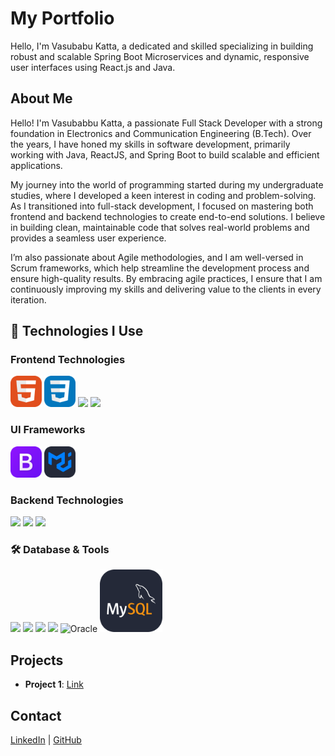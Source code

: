 # My Portfolio
Hello, I'm Vasubabu Katta, a dedicated and skilled specializing in building robust and scalable Spring Boot Microservices and dynamic, responsive user interfaces using React.js and Java.

## About Me
Hello! I'm Vasubabbu Katta, a passionate Full Stack Developer with a strong foundation in Electronics and Communication Engineering (B.Tech). Over the years, I have honed my skills in software development, primarily working with Java, ReactJS, and Spring Boot to build scalable and efficient applications.

My journey into the world of programming started during my undergraduate studies, where I developed a keen interest in coding and problem-solving. As I transitioned into full-stack development, I focused on mastering both frontend and backend technologies to create end-to-end solutions. I believe in building clean, maintainable code that solves real-world problems and provides a seamless user experience.

I’m also passionate about Agile methodologies, and I am well-versed in Scrum frameworks, which help streamline the development process and ensure high-quality results. By embracing agile practices, I ensure that I am continuously improving my skills and delivering value to the clients in every iteration.

## 🚀 Technologies I Use

### Frontend Technologies  
<p align="left">
  <img src="https://github.com/tandpfun/skill-icons/blob/main/icons/HTML.svg" width="50">
  <img src="https://github.com/tandpfun/skill-icons/blob/main/icons/CSS.svg" width="50">
  <img src="https://upload.wikimedia.org/wikipedia/commons/6/6a/JavaScript-logo.png" width="50">
  <img src="https://upload.wikimedia.org/wikipedia/commons/a/a7/React-icon.svg" width="50">
</p>

### UI Frameworks  
<p align="left">
  <img src="https://github.com/tandpfun/skill-icons/blob/main/icons/Bootstrap.svg" width="50">
  <img src="https://github.com/tandpfun/skill-icons/blob/main/icons/MaterialUI-Dark.svg" width="50">
</p>

### Backend Technologies  
<p align="left">
  <img src="https://upload.wikimedia.org/wikipedia/en/3/30/Java_programming_language_logo.svg" width="50">
  <img src="https://upload.wikimedia.org/wikipedia/commons/4/44/Spring_Framework_Logo_2018.svg" width="50">
  <img src="https://cdn-icons-png.flaticon.com/512/3534/3534086.png" width="50">
</p>

### 🛠️ Database & Tools 
<p align="left">
  <img src="https://cdn-icons-png.flaticon.com/512/4494/4494745.png" width="80"> 
  <img src="https://upload.wikimedia.org/wikipedia/commons/2/2f/JavaServer_Pages_logo.svg" width="80"> 
  <img src="https://spring.io/img/homepage/icon-spring-boot.svg" width="80"> 
  <img src="https://cdn-icons-png.flaticon.com/512/4305/4305699.png" width="80"> 
  <img src="https://upload.wikimedia.org/wikipedia/commons/5/50/Oracle_logo.svg" width="100" title="Oracle"> 
  <img src="https://raw.githubusercontent.com/tandpfun/skill-icons/65dea6c4eaca7da319e552c09f4cf5a9a8dab2c8/icons/MySQL-Dark.svg" width="100" title="MySQL"> 
</p>



## Projects
- **Project 1**: [Link](https://github.com/your-repo)


## Contact
[LinkedIn](https://www.linkedin.com/in/katta-vasubabu-6b5142229/) | [GitHub](https://github.com/VASUBABUKATTA)
